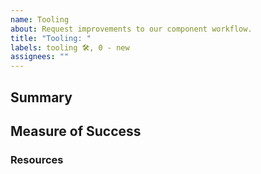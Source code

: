 ```yaml
---
name: Tooling
about: Request improvements to our component workflow.
title: "Tooling: "
labels: tooling 🛠️, 0 - new
assignees: ""
---
```


## Summary <!-- pain point -->

## Measure of Success <!-- desired outcome -->

### Resources <!--(e.g. links to libraries or code snippets)-->
